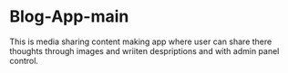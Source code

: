 # Blog-App-main
This is media sharing content making app where user can share there thoughts through images and wriiten despriptions and with admin panel control.
